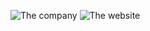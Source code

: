  ![The company](https://i.imgur.com/TmQaBXD.png)
 ![The website](https://i.imgur.com/N0UCTIe.png)
 
